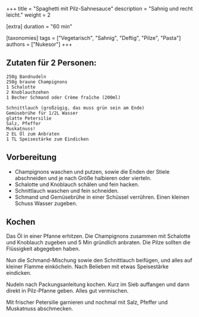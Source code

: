 +++
title = "Spaghetti mit Pilz-Sahnesauce"
description = "Sahnig und recht leicht."
weight = 2

[extra]
duration = "60 min"

[taxonomies]
tags = ["Vegetarisch", "Sahnig", "Deftig", "Pilze", "Pasta"]
authors = ["Nukesor"]
+++

## Zutaten für 2 Personen:

```
250g Bandnudeln
250g braune Champignons
1 Schalotte
2 Knoblauchzehen
1 Becher Schmand oder Crème fraîche (200ml)

Schnittlauch (großzügig, das muss grün sein am Ende)
Gemüsebrühe für 1/2L Wasser
glatte Petersilie
Salz, Pfeffer
Muskatnuss!
2 EL Öl zum Anbraten
1 TL Speisestärke zum Eindicken
```

## Vorbereitung

- Champignons waschen und putzen, sowie die Enden der Stiele abschneiden und je nach Größe halbieren oder vierteln.
- Schalotte und Knoblauch schälen und fein hacken.
- Schnittlauch waschen und fein schneiden.
- Schmand und Gemüsebrühe in einer Schüssel verrühren.
    Einen kleinen Schuss Wasser zugeben.

## Kochen

Das Öl in einer Pfanne erhitzen.
Die Champignons zusammen mit Schalotte und Knoblauch zugeben und 5 Min gründlich anbraten.
Die Pilze sollten die Flüssigkeit abgegeben haben.

Nun die Schmand-Mischung sowie den Schnittlauch beifügen, und alles auf kleiner Flamme einköcheln.
Nach Belieben mit etwas Speisestärke eindicken.

Nudeln nach Packungsanleitung kochen.
Kurz im Sieb auffangen und dann direkt in Pilz-Pfanne geben.
Alles gut vermischen.

Mit frischer Petersilie garnieren und nochmal mit Salz, Pfeffer und Muskatnuss abschmecken.
